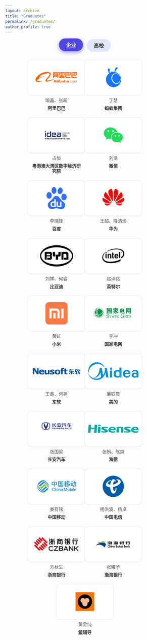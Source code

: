 ```yaml
---
layout: archive
title: "Graduates"
permalink: /graduates/
author_profile: true
---
```


<style>
  .filter-buttons {
    margin-bottom: 25px;
    display: flex;
    flex-wrap: wrap;
    gap: 12px;
    justify-content: center;
  }

  .filter-buttons button {
    padding: 8px 22px;
    border: none;
    border-radius: 9999px;
    background: #e0e7ff;
    color: #333;
    font-weight: 600;
    font-size: 1rem;
    cursor: pointer;
    transition: background-color 0.25s ease, box-shadow 0.25s ease, color 0.25s ease, transform 0.15s ease;
  }

  .filter-buttons button:hover {
    background-color: #c7d2fe;
    box-shadow: inset 0 0 8px rgba(0,0,0,0.12);
    transform: translateY(-2px);
  }

  .filter-buttons button.active {
    background-color: #4f46e5;
    color: #fff;
    box-shadow: 0 4px 12px rgba(79, 70, 229, 0.6);
    transform: translateY(-2px);
  }

  .logo-grid {
    display: flex;
    flex-wrap: wrap;
    gap: 20px;
    justify-content: center;
  }

  .logo-card {
    width: 160px;
    height: 90px;
    display: flex;
    align-items: center;
    justify-content: center;
    border: 1px solid #eee;
    border-radius: 12px;
    background-color: #fff;
    padding: 10px;
    box-shadow: 0 1px 4px rgba(0,0,0,0.05);
    transition: transform 0.3s ease, box-shadow 0.3s ease;
  }

  .logo-card img {
    max-height: 70px;
    max-width: 100%;
    object-fit: contain;
  }

  .logo-card:hover {
    transform: scale(1.05);
    box-shadow: 0 8px 20px rgba(0,0,0,0.1);
  }

  .logo-wrapper {
  display: flex;
  flex-direction: column;
  align-items: center;
  width: 160px;
}

  .logo-caption {
  margin-top: 8px;
  text-align: center;
  font-size: 0.875rem;
  color: #555;
  line-height: 1.2;
}

  .logo-org {
  font-weight: bold;
  color: #333;
}

  @media (max-width: 600px) {
    .logo-card {
      width: 120px;
      height: 70px;
    }
  }
</style>

<div class="filter-buttons">
  <button class="active" onclick="switchTab('enterprise', this)">企业</button>
  <button onclick="switchTab('university', this)">高校</button>
</div>

<div id="enterprise" class="logo-grid">
    <div class="logo-wrapper">
      <div class="logo-card"><img src="/images/enterprise/阿里巴巴.png" alt="企业1"></div>
      <div class="logo-caption">喻鑫、张超</div>
      <div class="logo-caption logo-org">阿里巴巴</div>
    </div>
    <div class="logo-wrapper">
      <div class="logo-card"><img src="/images/enterprise/蚂蚁集团备份.png" alt="企业2"></div>
      <div class="logo-caption">丁慧</div>
      <div class="logo-caption logo-org">蚂蚁集团</div>
    </div>
    <div class="logo-wrapper">
      <div class="logo-card"><img src="/images/enterprise/粤港澳大湾区数字经济研究院.png" alt="企业3"></div>
      <div class="logo-caption">占恒</div>
      <div class="logo-caption logo-org">粤港澳大湾区数字经济研究院</div>
    </div>
    <div class="logo-wrapper">
      <div class="logo-card"><img src="/images/enterprise/微信.png" alt="企业4"></div>
      <div class="logo-caption">刘浩</div>
      <div class="logo-caption logo-org">微信</div>
    </div>
    <div class="logo-wrapper">
      <div class="logo-card"><img src="/images/enterprise/百度.png" alt="企业5"></div>
      <div class="logo-caption">李瑞锋</div>
      <div class="logo-caption logo-org">百度</div>
    </div>
    <div class="logo-wrapper">
      <div class="logo-card"><img src="/images/enterprise/华为.png" alt="企业6"></div>
      <div class="logo-caption">王超、降清玲</div>
      <div class="logo-caption logo-org">华为</div>
    </div>
    <div class="logo-wrapper">
      <div class="logo-card"><img src="/images/enterprise/比亚迪.png" alt="企业7"></div>
      <div class="logo-caption">刘祥、何睿</div>
      <div class="logo-caption logo-org">比亚迪</div>
    </div>
    <div class="logo-wrapper">
      <div class="logo-card"><img src="/images/enterprise/英特尔.png" alt="企业8"></div>
      <div class="logo-caption">赵泽铭</div>
      <div class="logo-caption logo-org">英特尔</div>
    </div>
    <div class="logo-wrapper">
      <div class="logo-card"><img src="/images/enterprise/小米.png" alt="企业9"></div>
      <div class="logo-caption">黄虹</div>
      <div class="logo-caption logo-org">小米</div>
    </div>
    <div class="logo-wrapper">
      <div class="logo-card"><img src="/images/enterprise/国家电网.png" alt="企业10"></div>
      <div class="logo-caption">李冲</div>
      <div class="logo-caption logo-org">国家电网</div>
    </div>
    <div class="logo-wrapper">
      <div class="logo-card"><img src="/images/enterprise/东软.png" alt="企业11"></div>
      <div class="logo-caption">王鑫、何尧</div>
      <div class="logo-caption logo-org">东软</div>
    </div>
    <div class="logo-wrapper">
      <div class="logo-card"><img src="/images/enterprise/美的logo.png" alt="企业12"></div>
      <div class="logo-caption">廉钰晨</div>
      <div class="logo-caption logo-org">美的</div>
    </div>
    <div class="logo-wrapper">
      <div class="logo-card"><img src="/images/enterprise/长安汽车v标&logo-copy.png" alt="企业13"></div>
      <div class="logo-caption">张国梁</div>
      <div class="logo-caption logo-org">长安汽车</div>
    </div>
    <div class="logo-wrapper">
      <div class="logo-card"><img src="/images/enterprise/海信logo.png" alt="企业14"></div>
      <div class="logo-caption">张盼、陈爽</div>
      <div class="logo-caption logo-org">海信</div>
    </div>
    <div class="logo-wrapper">
      <div class="logo-card"><img src="/images/enterprise/中国移动.png" alt="企业15"></div>
      <div class="logo-caption">娄有铭</div>
      <div class="logo-caption logo-org">中国移动</div>
    </div>
    <div class="logo-wrapper">
      <div class="logo-card"><img src="/images/enterprise/中国电信.png" alt="企业16"></div>
      <div class="logo-caption">杨洪波、杨卓</div>
      <div class="logo-caption logo-org">中国电信</div>
    </div>
    <div class="logo-wrapper">
      <div class="logo-card"><img src="/images/enterprise/浙商银行.png" alt="企业17"></div>
      <div class="logo-caption">方秋生</div>
      <div class="logo-caption logo-org">浙商银行</div>
    </div>
    <div class="logo-wrapper">
      <div class="logo-card"><img src="/images/enterprise/渤海银行.png" alt="企业18"></div>
      <div class="logo-caption">张曦予</div>
      <div class="logo-caption logo-org">渤海银行</div>
    </div>
    <div class="logo-wrapper">
      <div class="logo-card"><img src="/images/enterprise/猿辅导.png" alt="企业19"></div>
      <div class="logo-caption">黄雪纯</div>
      <div class="logo-caption logo-org">猿辅导</div>
    </div>
</div>

<div id="university" class="logo-grid" style="display: none;">
    <div class="logo-wrapper">
      <div class="logo-card"><img src="/images/university/卡内基梅隆大学.jpg" alt="高校1"></div>
      <div class="logo-caption">姜馨怡</div>
      <div class="logo-caption logo-org">卡内基梅隆大学</div>
    </div>
    <div class="logo-wrapper">
      <div class="logo-card"><img src="/images/university/康奈尔大学.jpg" alt="高校2"></div>
      <div class="logo-caption">刘雨龙</div>
      <div class="logo-caption logo-org">康奈尔大学</div>
    </div>
    <div class="logo-wrapper">
      <div class="logo-card"><img src="/images/university/东京大学.jpg" alt="高校3"></div>
      <div class="logo-caption">李东航</div>
      <div class="logo-caption logo-org">东京大学</div>
    </div>
    <div class="logo-wrapper">
      <div class="logo-card"><img src="/images/university/清华大学.png" alt="高校4"></div>
      <div class="logo-caption">史高科</div>
      <div class="logo-caption logo-org">清华大学</div>
    </div>
    <div class="logo-wrapper">
      <div class="logo-card"><img src="/images/university/浙江大学.png" alt="高校5"></div>
      <div class="logo-caption">王春</div>
      <div class="logo-caption logo-org">浙江大学</div>
    </div>
    <div class="logo-wrapper">
      <div class="logo-card"><img src="/images/university/哈尔滨工业大学.png" alt="高校6"></div>
      <div class="logo-caption">王晗</div>
      <div class="logo-caption logo-org">哈尔滨工业大学</div>
    </div>
    <div class="logo-wrapper">
      <div class="logo-card"><img src="/images/university/武汉大学.png" alt="高校7"></div>
      <div class="logo-caption">谢玄</div>
      <div class="logo-caption logo-org">武汉大学</div>
    </div>
    <div class="logo-wrapper">
      <div class="logo-card"><img src="/images/university/电子科技大学.png" alt="高校8"></div>
      <div class="logo-caption">舒钧泰</div>
      <div class="logo-caption logo-org">电子科技大学</div>
    </div>
    <div class="logo-wrapper">
      <div class="logo-card"><img src="/images/university/东北大学.png" alt="高校9"></div>
      <div class="logo-caption">张世宁、常文飞等</div>
      <div class="logo-caption logo-org">东北大学</div>
    </div>
    <div class="logo-wrapper">
      <div class="logo-card"><img src="/images/university/大连理工大学.png" alt="高校10"></div>
      <div class="logo-caption">马兆楠</div>
      <div class="logo-caption logo-org">大连理工大学</div>
    </div>
    <div class="logo-wrapper">
      <div class="logo-card"><img src="/images/university/深圳大学.png" alt="高校11"></div>
      <div class="logo-caption">张家屯</div>
      <div class="logo-caption logo-org">深圳大学</div>
    </div>
</div>

<script>
  function switchTab(tabId, btn) {
    document.getElementById('enterprise').style.display = tabId === 'enterprise' ? 'flex' : 'none';
    document.getElementById('university').style.display = tabId === 'university' ? 'flex' : 'none';

    const buttons = document.querySelectorAll('.filter-buttons button');
    buttons.forEach(b => b.classList.remove('active'));
    btn.classList.add('active');
  }
</script>
